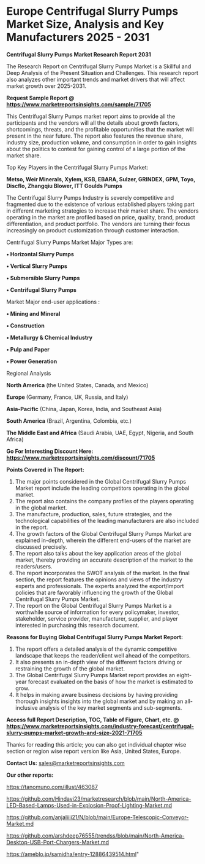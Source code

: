 # Europe Centrifugal Slurry Pumps Market Size, Analysis and Key Manufacturers 2025 - 2031

<strong>Centrifugal Slurry Pumps Market Research Report 2031</strong>

The Research Report on Centrifugal Slurry Pumps Market is a Skillful and Deep Analysis of the Present Situation and Challenges. This research report also analyzes other important trends and market drivers that will affect market growth over 2025-2031.

<strong>Request Sample Report @ <a href=https://www.marketreportsinsights.com/sample/71705>https://www.marketreportsinsights.com/sample/71705</a></strong>

This Centrifugal Slurry Pumps market report aims to provide all the participants and the vendors will all the details about growth factors, shortcomings, threats, and the profitable opportunities that the market will present in the near future. The report also features the revenue share, industry size, production volume, and consumption in order to gain insights about the politics to contest for gaining control of a large portion of the market share.

Top Key Players in the Centrifugal Slurry Pumps Market:

<strong>Metso, Weir Minerals, Xylem, KSB, EBARA, Sulzer, GRINDEX, GPM, Toyo, Discflo, Zhangqiu Blower, ITT Goulds Pumps</strong>

The Centrifugal Slurry Pumps Industry is severely competitive and fragmented due to the existence of various established players taking part in different marketing strategies to increase their market share. The vendors operating in the market are profiled based on price, quality, brand, product differentiation, and product portfolio. The vendors are turning their focus increasingly on product customization through customer interaction.

Centrifugal Slurry Pumps Market Major Types are:

<strong>• Horizontal Slurry Pumps

• Vertical Slurry Pumps

• Submersible Slurry Pumps

• Centrifugal Slurry Pumps</strong>

Market Major end-user applications :

<strong>• Mining and Mineral

• Construction

• Metallurgy & Chemical Industry

• Pulp and Paper

• Power Generation</strong>

Regional Analysis

</u><strong><b>North America</b></strong> (the United States, Canada, and Mexico)

<strong><b>Europe </b></strong>(Germany, France, UK, Russia, and Italy)

<strong><b>Asia-Pacific</b></strong> (China, Japan, Korea, India, and Southeast Asia)

<strong><b>South America</b></strong> (Brazil, Argentina, Colombia, etc.)

<strong><b>The Middle East and Africa</b></strong> (Saudi Arabia, UAE, Egypt, Nigeria, and South Africa)

<strong>Go For Interesting Discount Here: <a href=https://www.marketreportsinsights.com/discount/71705>https://www.marketreportsinsights.com/discount/71705</a></strong>

<strong>Points Covered in The Report:</strong>
<ol>
  <li>The major points considered in the Global Centrifugal Slurry Pumps Market report include the leading competitors operating in the global market.</li>
  <li>The report also contains the company profiles of the players operating in the global market.</li>
  <li>The manufacture, production, sales, future strategies, and the technological capabilities of the leading manufacturers are also included in the report.</li>
  <li>The growth factors of the Global Centrifugal Slurry Pumps Market are explained in-depth, wherein the different end-users of the market are discussed precisely.</li>
  <li>The report also talks about the key application areas of the global market, thereby providing an accurate description of the market to the readers/users.</li>
  <li>The report incorporates the SWOT analysis of the market. In the final section, the report features the opinions and views of the industry experts and professionals. The experts analyzed the export/import policies that are favorably influencing the growth of the Global Centrifugal Slurry Pumps Market.</li>
  <li>The report on the Global Centrifugal Slurry Pumps Market is a worthwhile source of information for every policymaker, investor, stakeholder, service provider, manufacturer, supplier, and player interested in purchasing this research document.</li>
</ol>
<strong>Reasons for Buying Global Centrifugal Slurry Pumps Market Report:</strong>

<ol>
  <li>The report offers a detailed analysis of the dynamic competitive landscape that keeps the reader/client well ahead of the competitors.</li>
  <li>It also presents an in-depth view of the different factors driving or restraining the growth of the global market.</li>
  <li>The Global Centrifugal Slurry Pumps Market report provides an eight-year forecast evaluated on the basis of how the market is estimated to grow.</li>
  <li>It helps in making aware business decisions by having providing thorough insights insights into the global market and by making an all-inclusive analysis of the key market segments and sub-segments.</li>
</ol>
<strong>Access full Report Description, TOC, Table of Figure, Chart, etc. @ <a href=https://www.marketreportsinsights.com/industry-forecast/centrifugal-slurry-pumps-market-growth-and-size-2021-71705>https://www.marketreportsinsights.com/industry-forecast/centrifugal-slurry-pumps-market-growth-and-size-2021-71705</a></strong>


Thanks for reading this article; you can also get individual chapter wise section or region wise report version like Asia, United States, Europe.

<strong>Contact Us:</strong>
sales@marketreportsinsights.com

<strong>Our other reports:</strong>

<a href=https://tanomuno.com/illust/463087>https://tanomuno.com/illust/463087</a>

<a href=https://github.com/Hindavi23/marketresearch/blob/main/North-America-LED-Based-Lamps-Used-in-Explosion-Proof-Lighting-Market.md>https://github.com/Hindavi23/marketresearch/blob/main/North-America-LED-Based-Lamps-Used-in-Explosion-Proof-Lighting-Market.md</a>

<a href=https://github.com/anjaliiii21/N/blob/main/Europe-Telescopic-Conveyor-Market.md>https://github.com/anjaliiii21/N/blob/main/Europe-Telescopic-Conveyor-Market.md</a>

<a href=https://github.com/arshdeep76555/trendss/blob/main/North-America-Desktop-USB-Port-Chargers-Market.md>https://github.com/arshdeep76555/trendss/blob/main/North-America-Desktop-USB-Port-Chargers-Market.md</a>

<a href=https://ameblo.jp/samidha/entry-12886439514.html>https://ameblo.jp/samidha/entry-12886439514.html</a>"
